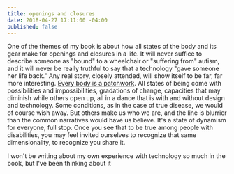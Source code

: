 ```yaml
---
title: openings and closures
date: 2018-04-27 17:11:00 -04:00
published: false
---
```


One of the themes of my book is about how all states of the body and its gear make for openings and closures in a life. It will never suffice to describe someone as "bound" to a wheelchair or "suffering from" autism, and it will never be really truthful to say that a technology "gave someone her life back." Any real story, closely attended, will show itself to be far, far more interesting. [Every body is a patchwork](http://sarahendren.com/2018/02/08/say-instead/). All states of being come with possibilities and impossibilities, gradations of change, capacities that may diminish while others open up, all in a dance that is with and without design and technology. Some conditions, as in the case of true disease, we would of course wish away. But others make us who we are, and the line is blurrier than the common narratives would have us believe. It's a state of dynamism for everyone, full stop. Once you see that to be true among people with disabilities, you may feel invited ourselves to recognize that same dimensionality, to recognize you share it.

I won't be writing about my own experience with technology so much in the book, but I've been thinking about it 